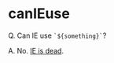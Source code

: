 # canIEuse

<p>Q. Can IE use <code>`${something}`</code>?</p>
<p>A. No. <a href="https://docs.microsoft.com/en-us/lifecycle/products/internet-explorer-11">IE is dead</a>.</p>

